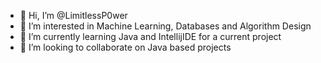 - 👋 Hi, I’m @LimitlessP0wer
- 👀 I’m interested in Machine Learning, Databases and Algorithm Design
- 🌱 I’m currently learning Java and IntellijIDE for a current project
- 💞️ I’m looking to collaborate on Java based projects 

<!---
LimitlessP0wer/LimitlessP0wer is a ✨ special ✨ repository because its `README.md` (this file) appears on your GitHub profile.
You can click the Preview link to take a look at your changes.
--->
